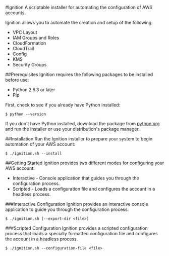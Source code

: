 #Ignition
A scriptable installer for automating the configuration of AWS accounts.

Ignition allows you to automate the creation and setup of the following:

* VPC Layout
* IAM Groups and Roles
* CloudFormation
* CloudTrail
* Config
* KMS
* Security Groups

##Prerequisites
Ignition requires the following packages to be installed before use:

* Python 2.6.3 or later
* Pip

First, check to see if you already have Python installed:
	
	$ python --version
	
If you don't have Python installed, download the package from [python.org](https://www.python.org/downloads/) and run the installer or use your distribution's package manager.

##Installation
Run the Ignition installer to prepare your system to begin automation of your AWS account:

	$ ./ignition.sh --install

##Getting Started
Ignition provides two different modes for configuring your AWS account.

* Interactive - Console application that guides you through the configuration process.
* Scripted - Loads a configuration file and configures the account in a headless process.

###Interactive Configuration
Ignition provides an interactive console application to guide you through the configuration process.

	$ ./ignition.sh [--export-dir <file>]

###Scripted Configuration
Ignition provides a scripted configuration process that loads a specially formatted configuration file and 
configures the account in a headless process.

	$ ./ignition.sh --configuration-file <file>